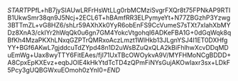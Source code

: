 $START$PPfL+hB7jySIAUwLRFrHsWtLLg0rbMCMziSvgrFXQr8t75FPNkAP9RTIB1UkwSmr38qn9J5Ncj+2ECL6T+hBAmfRR3ELPymyeYt+N77ZBGzhP3Yzwg3BTTmZL+vG8HZ6/shLr59AXhXk0YyR6obEnFS9CcVumeS7sTXt7xIahXbMYDz8XnA3/ckIYr2hWqQk0u6gn7GM4YokcVtgohqI6ADKeFBA1G+0dGqWqk8qBfKh4MzaPKXhLNxqGZPTrQMRxoAczLmzt1WlHkb13JLgnYSJ4I1ET0DXHfgYY+BGf6AKwL7gjddcuTdZYpd48n1D2uWsBZuQxQLA2kBiFhlhwXcvDDqMDuEmWg+Uax8wyTTY6FitEAes/fjI71UxTBcOWOykvA9V/MYFHMoNCgBDDD+A8CpxEpKXEvz+eqbJOlE4kHkYtdTcTD4zQPmFiNYsGujAKOwIaxr3sx+LDkF5Pcy3gUQBGWxuEOmoh0zYnI0=$END$